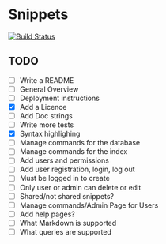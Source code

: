 Snippets
========

[![Build Status](https://travis-ci.org/andytom/snippets.svg?branch=master)](https://travis-ci.org/andytom/snippets)


TODO
----
- [ ] Write a README
 - [ ] General Overview
 - [ ] Deployment instructions
 - [x] Add a Licence
- [ ] Add Doc strings
- [ ] Write more tests
- [x] Syntax highlighing
- [ ] Manage commands for the database
- [ ] Manage commands for the index
- [ ] Add users and permissions
 - [ ] Add user registration, login, log out
 - [ ] Must be logged in to create
 - [ ] Only user or admin can delete or edit
 - [ ] Shared/not shared snippets?
 - [ ] Manage commands/Admin Page for Users
- [ ] Add help pages?
 - [ ] What Markdown is supported
 - [ ] What queries are supported
